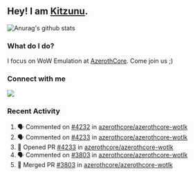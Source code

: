 ## Hey! I am [Kitzunu](https://Github.com/Kitzunu).

![Anurag's github stats](https://github-readme-stats.kitzunu.vercel.app/api?username=Kitzunu&show_icons=true)

### What do I do?

I focus on WoW Emulation at [AzerothCore](https://Github.com/AzerothCore). Come join us ;)

### Connect with me
[![](https://img.shields.io/badge/AzerothCore%20Discord-Connect%20with%20me!-green)](https://discord.com/invite/gkt4y2x)

### Recent Activity

<!--START_SECTION:activity-->
1. 🗣 Commented on [#4232](https://github.com/azerothcore/azerothcore-wotlk/issues/4232) in [azerothcore/azerothcore-wotlk](https://github.com/azerothcore/azerothcore-wotlk)
2. 🗣 Commented on [#4233](https://github.com/azerothcore/azerothcore-wotlk/issues/4233) in [azerothcore/azerothcore-wotlk](https://github.com/azerothcore/azerothcore-wotlk)
3. 💪 Opened PR [#4233](https://github.com/azerothcore/azerothcore-wotlk/pull/4233) in [azerothcore/azerothcore-wotlk](https://github.com/azerothcore/azerothcore-wotlk)
4. 🗣 Commented on [#3803](https://github.com/azerothcore/azerothcore-wotlk/issues/3803) in [azerothcore/azerothcore-wotlk](https://github.com/azerothcore/azerothcore-wotlk)
5. 🎉 Merged PR [#3803](https://github.com/azerothcore/azerothcore-wotlk/pull/3803) in [azerothcore/azerothcore-wotlk](https://github.com/azerothcore/azerothcore-wotlk)
<!--END_SECTION:activity-->
